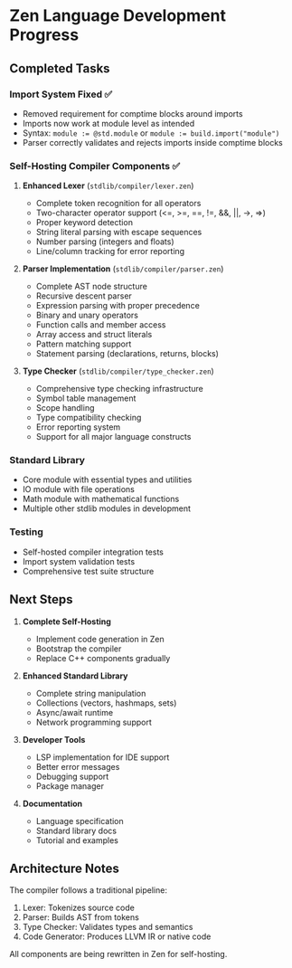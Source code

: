 # Zen Language Development Progress

## Completed Tasks

### Import System Fixed ✅
- Removed requirement for comptime blocks around imports
- Imports now work at module level as intended
- Syntax: `module := @std.module` or `module := build.import("module")`
- Parser correctly validates and rejects imports inside comptime blocks

### Self-Hosting Compiler Components ✅
1. **Enhanced Lexer** (`stdlib/compiler/lexer.zen`)
   - Complete token recognition for all operators
   - Two-character operator support (<=, >=, ==, !=, &&, ||, ->, =>)
   - Proper keyword detection
   - String literal parsing with escape sequences
   - Number parsing (integers and floats)
   - Line/column tracking for error reporting

2. **Parser Implementation** (`stdlib/compiler/parser.zen`)
   - Complete AST node structure
   - Recursive descent parser
   - Expression parsing with proper precedence
   - Binary and unary operators
   - Function calls and member access
   - Array access and struct literals
   - Pattern matching support
   - Statement parsing (declarations, returns, blocks)

3. **Type Checker** (`stdlib/compiler/type_checker.zen`)
   - Comprehensive type checking infrastructure
   - Symbol table management
   - Scope handling
   - Type compatibility checking
   - Error reporting system
   - Support for all major language constructs

### Standard Library
- Core module with essential types and utilities
- IO module with file operations
- Math module with mathematical functions
- Multiple other stdlib modules in development

### Testing
- Self-hosted compiler integration tests
- Import system validation tests
- Comprehensive test suite structure

## Next Steps

1. **Complete Self-Hosting**
   - Implement code generation in Zen
   - Bootstrap the compiler
   - Replace C++ components gradually

2. **Enhanced Standard Library**
   - Complete string manipulation
   - Collections (vectors, hashmaps, sets)
   - Async/await runtime
   - Network programming support

3. **Developer Tools**
   - LSP implementation for IDE support
   - Better error messages
   - Debugging support
   - Package manager

4. **Documentation**
   - Language specification
   - Standard library docs
   - Tutorial and examples

## Architecture Notes

The compiler follows a traditional pipeline:
1. Lexer: Tokenizes source code
2. Parser: Builds AST from tokens
3. Type Checker: Validates types and semantics
4. Code Generator: Produces LLVM IR or native code

All components are being rewritten in Zen for self-hosting.